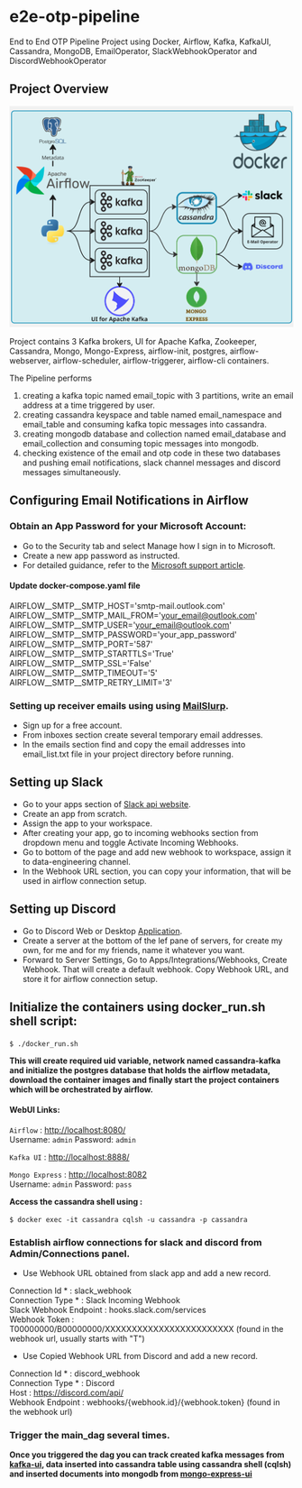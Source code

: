 # e2e-otp-pipeline
End to End OTP Pipeline Project using Docker, Airflow, Kafka, KafkaUI, Cassandra, MongoDB, EmailOperator, SlackWebhookOperator and DiscordWebhookOperator

## Project Overview

![alt text](e2e-otp-pipeline.jpg)

Project contains 3 Kafka brokers, UI for Apache Kafka, Zookeeper, Cassandra, Mongo, Mongo-Express, airflow-init, postgres, airflow-webserver, airflow-scheduler, airflow-triggerer, airflow-cli containers.

The Pipeline performs 
1. creating a kafka topic named email_topic with 3 partitions, write an email address at a time triggered by user.
2. creating cassandra keyspace and table named email_namespace and email_table and consuming kafka topic messages into cassandra.
3. creating mongodb database and collection named email_database and email_collection and consuming topic messages into mongodb.
4. checking existence of the email and otp code in these two databases and pushing email notifications, slack channel messages and discord messages simultaneously.

## Configuring Email Notifications in Airflow

### Obtain an App Password for your Microsoft Account:

- Go to the Security tab and select Manage how I sign in to Microsoft.
- Create a new app password as instructed.
- For detailed guidance, refer to the [Microsoft support article](https://support.microsoft.com/en-us/account-billing/how-to-get-and-use-app-passwords-5896ed9b-4263-e681-128a-a6f2979a7944).

#### Update docker-compose.yaml file

AIRFLOW__SMTP__SMTP_HOST='smtp-mail.outlook.com' \
AIRFLOW__SMTP__SMTP_MAIL_FROM='your_email@outlook.com' \
AIRFLOW__SMTP__SMTP_USER='your_email@outlook.com' \
AIRFLOW__SMTP__SMTP_PASSWORD='your_app_password' \
AIRFLOW__SMTP__SMTP_PORT='587' \
AIRFLOW__SMTP__SMTP_STARTTLS='True' \
AIRFLOW__SMTP__SMTP_SSL='False' \
AIRFLOW__SMTP__SMTP_TIMEOUT='5' \
AIRFLOW__SMTP__SMTP_RETRY_LIMIT='3' 

### Setting up receiver emails using using [MailSlurp](https://www.mailslurp.com/).
- Sign up for a free account.
- From inboxes section create several temporary email addresses.
- In the emails section find and copy the email addresses into email_list.txt file in your project directory before running.

## Setting up Slack

- Go to your apps section of [Slack api website](https://api.slack.com/apps).
- Create an app from scratch.
- Assign the app to your workspace.
- After creating your app, go to incoming webhooks section from dropdown menu and toggle Activate Incoming Webhooks.
- Go to bottom of the page and add new webhook to workspace, assign it to data-engineering channel.
- In the Webhook URL section, you can copy your information, that will be used in airflow connection setup.

## Setting up Discord

- Go to Discord Web or Desktop [Application](https://discord.com/).
- Create a server at the bottom of the lef pane of servers, for create my own, for me and for my friends, name it whatever you want.
- Forward to Server Settings, Go to Apps/Integrations/Webhooks, Create Webhook. That will create a default webhook. Copy Webhook URL, and store it for airflow connection setup.


## Initialize the containers using docker_run.sh shell script:

`$ ./docker_run.sh`

**This will create required uid variable, network named cassandra-kafka and initialize the postgres database that holds the airflow metadata, download the container images and finally start the project containers which will be orchestrated by airflow.**

#### WebUI Links:

`Airflow`       : <http://localhost:8080/> \
    Username: `admin` Password: `admin`

`Kafka UI`      : <http://localhost:8888/> 

`Mongo Express` : <http://localhost:8082> \
    Username: `admin` Password: `pass`

**Access the cassandra shell using :**

`$ docker exec -it cassandra cqlsh -u cassandra -p cassandra`

### Establish airflow connections for slack and discord from Admin/Connections panel.

- Use Webhook URL obtained from slack app and add a new record.

Connection Id *         : slack_webhook \
Connection Type *       : Slack Incoming Webhook \
Slack Webhook Endpoint	: hooks.slack.com/services \
Webhook Token	        : T00000000/B00000000/XXXXXXXXXXXXXXXXXXXXXXXX (found in the webhook url, usually starts with "T")


- Use Copied Webhook URL from Discord and add a new record.

Connection Id *         : discord_webhook \
Connection Type *       : Discord \
Host                    : https://discord.com/api/ \
Webhook Endpoint        : webhooks/{webhook.id}/{webhook.token} (found in the webhook url)

### Trigger the main_dag several times.

**Once you triggered the dag you can track created kafka messages from [kafka-ui](http://localhost:8888), data inserted into cassandra table using cassandra shell (cqlsh) and inserted documents into mongodb from [mongo-express-ui](http://localhost:8082)**
